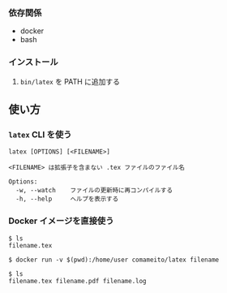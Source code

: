 ### 依存関係

- docker
- bash

### インストール

1. `bin/latex` を PATH に追加する

## 使い方

### `latex` CLI を使う

```
latex [OPTIONS] [<FILENAME>]

<FILENAME> は拡張子を含まない .tex ファイルのファイル名

Options:
  -w, --watch    ファイルの更新時に再コンパイルする
  -h, --help     ヘルプを表示する
```

### Docker イメージを直接使う

```
$ ls
filename.tex

$ docker run -v $(pwd):/home/user comameito/latex filename

$ ls
filename.tex filename.pdf filename.log
```
